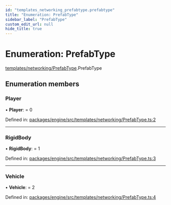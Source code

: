 ```yaml
---
id: "templates_networking_prefabtype.prefabtype"
title: "Enumeration: PrefabType"
sidebar_label: "PrefabType"
custom_edit_url: null
hide_title: true
---
```


# Enumeration: PrefabType

[templates/networking/PrefabType](../modules/templates_networking_prefabtype.md).PrefabType

## Enumeration members

### Player

• **Player**: = 0

Defined in: [packages/engine/src/templates/networking/PrefabType.ts:2](https://github.com/xr3ngine/xr3ngine/blob/716a06460/packages/engine/src/templates/networking/PrefabType.ts#L2)

___

### RigidBody

• **RigidBody**: = 1

Defined in: [packages/engine/src/templates/networking/PrefabType.ts:3](https://github.com/xr3ngine/xr3ngine/blob/716a06460/packages/engine/src/templates/networking/PrefabType.ts#L3)

___

### Vehicle

• **Vehicle**: = 2

Defined in: [packages/engine/src/templates/networking/PrefabType.ts:4](https://github.com/xr3ngine/xr3ngine/blob/716a06460/packages/engine/src/templates/networking/PrefabType.ts#L4)
